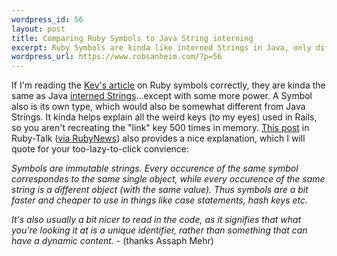 ```yaml
--- 
wordpress_id: 56
layout: post
title: Comparing Ruby Symbols to Java String interning
excerpt: Ruby Symbols are kinda like interned Strings in Java, only different
wordpress_url: https://www.robsanheim.com/?p=56
---
```

If I'm reading the <a href="https://glu.ttono.us/articles/2005/08/19/understanding-ruby-symbols">Kev's article</a> on Ruby symbols correctly, they are kinda the same as Java <a href="https://mindprod.com/jgloss/interned.html">interned Strings</a>...except with some more power.  A Symbol also is its own type, which would also be somewhat different from Java Strings.  It kinda helps explain all the weird keys (to my eyes) used in Rails, so you aren't recreating the "link" key 500 times in memory.   <a href="https://groups-beta.google.com/group/comp.lang.ruby/browse_thread/thread/aaffddc5b3c0dc79/">This post</a> in Ruby-Talk (<a href="https://rubygarden.org/ruby/ruby?RubyNews/2005-01-31">via RubyNews</a>) also provides a nice explanation, which I will quote for your too-lazy-to-click convience:

<em>Symbols are immutable strings. Every occurence of the same symbol correspondes to the same single object, while every occurence of the same string is a different object (with the same value). Thus symbols are a bit faster and cheaper to use in things like case statements, hash keys etc.

It's also usually a bit nicer to read in the code, as it signifies that what you're looking it at is a unique identifier, rather than something that can have a dynamic content.</em> - (thanks Assaph Mehr)

